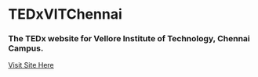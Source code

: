 # TEDxVITChennai
<h3>The TEDx website for Vellore Institute of Technology, Chennai Campus.</h3>
<a href="">Visit Site Here</a>
